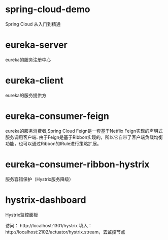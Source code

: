 # spring-cloud-demo
Spring Cloud 从入门到精通

# eureka-server

eureka的服务注册中心

# eureka-client

eureka的服务提供方

# eureka-consumer-feign

eureka的服务消费者,Spring Cloud Feign是一套基于Netflix Feign实现的声明式服务调用客户端.
由于Feign是基于Ribbon实现的，所以它自带了客户端负载均衡功能，也可以通过Ribbon的IRule进行策略扩展。

# eureka-consumer-ribbon-hystrix

服务容错保护（Hystrix服务降级）

# hystrix-dashboard

Hystrix监控面板

访问： http://localhost:1301/hystrix
填入： http://localhost:2102/actuator/hystrix.stream，去监控节点

